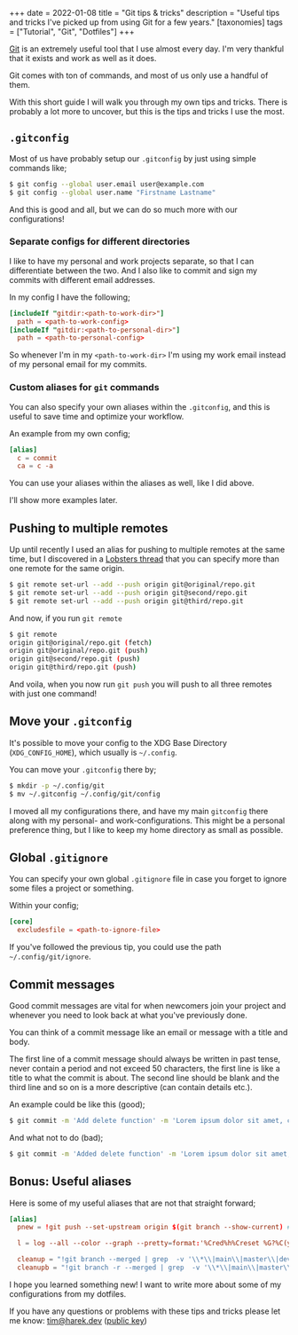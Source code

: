 +++
date = 2022-01-08
title = "Git tips & tricks"
description = "Useful tips and tricks I've picked up from using Git for a few years."
[taxonomies]
tags = ["Tutorial", "Git", "Dotfiles"]
+++

[Git](https://git-scm.com) is an extremely useful tool that I use almost every
day. I'm very thankful that it exists and work as well as it does.

Git comes with ton of commands, and most of us only use a handful of them.

With this short guide I will walk you through my own tips and tricks. There is
probably a lot more to uncover, but this is the tips and tricks I use the most.

## `.gitconfig`

Most of us have probably setup our `.gitconfig` by just using simple commands
like;

```sh
$ git config --global user.email user@example.com
$ git config --global user.name "Firstname Lastname"
```

And this is good and all, but we can do so much more with our configurations!

### Separate configs for different directories

I like to have my personal and work projects separate, so that I can
differentiate between the two. And I also like to commit and sign my commits
with different email addresses.

In my config I have the following;

```conf
[includeIf "gitdir:<path-to-work-dir>"]
  path = <path-to-work-config>
[includeIf "gitdir:<path-to-personal-dir>"]
  path = <path-to-personal-config>
```

So whenever I'm in my `<path-to-work-dir>` I'm using my work email instead of
my personal email for my commits.

### Custom aliases for `git` commands

You can also specify your own aliases within the `.gitconfig`, and this is
useful to save time and optimize your workflow.

An example from my own config;

```conf
[alias]
  c = commit
  ca = c -a
```

You can use your aliases within the aliases as well, like I did above.

I'll show more examples later.

## Pushing to multiple remotes

Up until recently I used an alias for pushing to multiple remotes at the same
time, but I discovered in a [Lobsters thread](https://lobste.rs/s/dmkw4d/how_back_up_your_git_repositories#c_zfyjqu)
that you can specify more than one remote for the same origin.

```sh
$ git remote set-url --add --push origin git@original/repo.git
$ git remote set-url --add --push origin git@second/repo.git
$ git remote set-url --add --push origin git@third/repo.git
```

And now, if you run `git remote`

```sh
$ git remote
origin git@original/repo.git (fetch)
origin git@original/repo.git (push)
origin git@second/repo.git (push)
origin git@third/repo.git (push)
```

And voila, when you now run `git push` you will push to all three remotes with
just one command!

## Move your `.gitconfig`

It's possible to move your config to the XDG Base Directory (`XDG_CONFIG_HOME`),
which usually is `~/.config`.

You can move your `.gitconfig` there by;

```sh
$ mkdir -p ~/.config/git
$ mv ~/.gitconfig ~/.config/git/config
```

I moved all my configurations there, and have my main `gitconfig` there along
with my personal- and work-configurations. This might be a personal preference
thing, but I like to keep my home directory as small as possible.

## Global `.gitignore`

You can specify your own global `.gitignore` file in case you forget to ignore
some files a project or something.

Within your config;

```conf
[core]
  excludesfile = <path-to-ignore-file>
```

If you've followed the previous tip, you could use the path `~/.config/git/ignore`.

## Commit messages

Good commit messages are vital for when newcomers join your project and whenever
you need to look back at what you've previously done.

You can think of a commit message like an email or message with a title and body.

The first line of a commit message should always be written in past tense, 
never contain a period and not exceed 50 characters, the first line is like a 
title to what the commit is about. The second line should be blank and the third
line and so on is a more descriptive (can contain details etc.).

An example could be like this (good);

```sh
$ git commit -m 'Add delete function' -m 'Lorem ipsum dolor sit amet, consectetur adipiscing elit, sed do eiusmod tempor incididunt ut labore et dolore magna aliqua. Ut enim ad minim veniam.'
```

And what not to do (bad);
```sh
$ git commit -m 'Added delete function' -m 'Lorem ipsum dolor sit amet, consectetur adipiscing elit, sed do eiusmod tempor incididunt ut labore et dolore magna aliqua. Ut enim ad minim veniam.'
```

## Bonus: Useful aliases

Here is some of my useful aliases that are not that straight forward;
```conf
[alias]
  pnew = !git push --set-upstream origin $(git branch --show-current) # Pushes a newly created branch to the remote(s)

  l = log --all --color --graph --pretty=format:'%Cred%h%Creset %G?%C(yellow)%d%Creset %s %Cgreen(%cr) %C(bold blue)<%an>%Creset' --abbrev-commit # Colorful and easy to read log

  cleanup = "!git branch --merged | grep  -v '\\*\\|main\\|master\\|develop\\|production' | xargs -n 1 git branch -d" # Deletes all merged local branches
  cleanupb = "!git branch -r --merged | grep  -v '\\*\\|main\\|master\\|develop\\|production' | xargs -n 1 git branch -r -d" # Deletes all merged remote branches
```

I hope you learned something new! I want to write more about some of my 
configurations from my dotfiles.

If you have any questions or problems with these tips and tricks please let
me know: [tim@harek.dev](mailto:tim@harek.dev) ([public key](/key))
